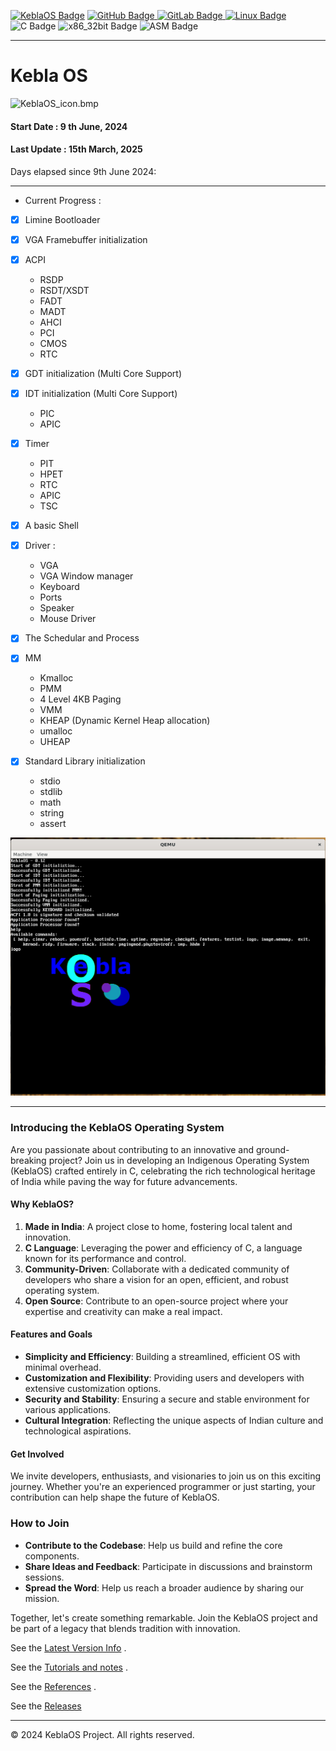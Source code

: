 [![KeblaOS Badge](https://img.shields.io/badge/Kebla-OS-maker?labelColor=red&color=blue)](https://gitlab.com/baponkar/kebla-os)
[![GitHub Badge](https://img.shields.io/badge/Fork-Me-maker?logo=GitHub&logoColor=Blue&labelColor=white&color=blue)
](https://github.com/baponkar/KeblaOS)
[![GitLab Badge](https://img.shields.io/badge/Fork-Me-maker?logo=GitLab&logoColor=Blue&labelColor=white&color=blue)
](https://gitlab.com/baponkar/KeblaOS)
[![Linux Badge](https://img.shields.io/badge/-Linux-maker?logo=linux&logoColor=black&logoSize=auto&labelColor=white&color=blue)
](https://kernel.com)
![C Badge](https://img.shields.io/badge/C-Language-maker?logo=c&logoColor=black&labelColor=white&color=blue)
![x86_32bit Badge](https://img.shields.io/badge/x86-32bit-maker?logo=intel&labelColor=white&color=blue)
![ASM Badge](https://img.shields.io/badge/ASM-Language-maker?logo=assembly&labelColor=white&color=blue)


------------------------------------------------------
# Kebla OS
![KeblaOS_icon.bmp](./image/KeblaOS.png)

#### Start Date : 9 th June, 2024

#### Last Update : 15th March, 2025

<p>Days elapsed since 9th June 2024: <span id="daysElapsed"></span></p>

<script>
  const startDate = new Date('2024-06-09');
  const currentDate = new Date();
  const timeDifference = currentDate - startDate;
  const daysElapsed = Math.floor(timeDifference / (1000 * 60 * 60 * 24));

  document.getElementById('daysElapsed').textContent = daysElapsed;
</script>


-----


* Current Progress :
- [x] Limine Bootloader
- [x] VGA Framebuffer initialization
- [x] ACPI
    * RSDP
    * RSDT/XSDT
    * FADT
    * MADT
    * AHCI
    * PCI
    * CMOS
    * RTC

- [x] GDT initialization (Multi Core Support)
- [x] IDT initialization (Multi Core Support)
    * PIC
    * APIC
- [x] Timer
    * PIT
    * HPET
    * RTC
    * APIC
    * TSC
- [x] A basic Shell
- [x] Driver :
    * VGA
    * VGA Window manager
    * Keyboard
    * Ports
    * Speaker
    * Mouse Driver
- [x] The Schedular and Process
- [x] MM
    * Kmalloc
    * PMM
    * 4 Level 4KB Paging 
    * VMM
    * KHEAP (Dynamic Kernel Heap allocation)
    * umalloc
    * UHEAP
- [x] Standard Library initialization 
    * stdio
    * stdlib
    * math 
    * string
    * assert

![Latest Screenshot](./screenshot/latest_screenshot.png)

------------------------------------------------------
### Introducing the KeblaOS Operating System

Are you passionate about contributing to an innovative and ground-breaking project? Join us in developing an Indigenous Operating System (KeblaOS) crafted entirely in C, celebrating the rich technological heritage of India while paving the way for future advancements.

#### Why KeblaOS?

1. **Made in India**: A project close to home, fostering local talent and innovation.
2. **C Language**: Leveraging the power and efficiency of C, a language known for its performance and control.
3. **Community-Driven**: Collaborate with a dedicated community of developers who share a vision for an open, efficient, and robust operating system.
4. **Open Source**: Contribute to an open-source project where your expertise and creativity can make a real impact.

#### Features and Goals

- **Simplicity and Efficiency**: Building a streamlined, efficient OS with minimal overhead.
- **Customization and Flexibility**: Providing users and developers with extensive customization options.
- **Security and Stability**: Ensuring a secure and stable environment for various applications.
- **Cultural Integration**: Reflecting the unique aspects of Indian culture and technological aspirations.

#### Get Involved

We invite developers, enthusiasts, and visionaries to join us on this exciting journey. Whether you're an experienced programmer or just starting, your contribution can help shape the future of KeblaOS.

### How to Join

- **Contribute to the Codebase**: Help us build and refine the core components.
- **Share Ideas and Feedback**: Participate in discussions and brainstorm sessions.
- **Spread the Word**: Help us reach a broader audience by sharing our mission.

Together, let's create something remarkable. Join the KeblaOS project and be part of a legacy that blends tradition with innovation.

See the [Latest Version Info](./version_info.md) .

See the [Tutorials and notes](./notes/note-main.md) .

See the [References](./notes/Reference.md) .

See the [Releases](https://github.com/baponkar/KeblaOS/releases/)



------------------------------------------------------------------------------------------------------------------------
© 2024 KeblaOS Project. All rights reserved.


